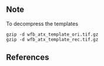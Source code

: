 ## Note
To decompress the templates
```
gzip -d wfb_atx_template_ori.tif.gz
gzip -d wfb_atx_template_rec.tif.gz
```
## References

